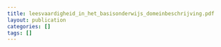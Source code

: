 ```yaml
---
title: leesvaardigheid_in_het_basisonderwijs_domeinbeschrijving.pdf
layout: publication
categories: []
tags: []
---
```

